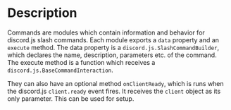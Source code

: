 # Description
Commands are modules which contain information and behavior for discord.js slash
commands. Each module exports a `data` property and an `execute` method. The
data property is a `discord.js.SlashCommandBuilder`, which declares
the name, description, parameters etc. of the command. The execute method is a
function which receives a `discord.js.BaseCommandInteraction`.

They can also have an optional method `onClientReady`, which is runs when the 
discord.js `client.ready` event fires. It receives the `client` object as its
only parameter. This can be used for setup.
